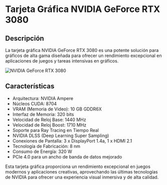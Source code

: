 # Tarjeta Gráfica NVIDIA GeForce RTX 3080

## Descripción

La tarjeta gráfica NVIDIA GeForce RTX 3080 es una potente solución para gráficos de alta gama diseñada para ofrecer un rendimiento excepcional en aplicaciones de juegos y tareas intensivas en gráficos.

![NVIDIA GeForce RTX 3080](https://www.coolmod.com/images/product/large/PROD-015374_1.jpg)

## Características

- Arquitectura: NVIDIA Ampere
- Núcleos CUDA: 8704
- VRAM (Memoria de Video): 10 GB GDDR6X
- Interfaz de Memoria: 320 bits
- Velocidad de Reloj Base: 1440 MHz
- Velocidad de Reloj Boost: 1710 MHz
- Soporte para Ray Tracing en Tiempo Real
- NVIDIA DLSS (Deep Learning Super Sampling)
- Conexiones de Pantalla: 3 x DisplayPort 1.4a, 1 x HDMI 2.1
- Tecnología de Fabricación: 8 nm
- Consumo de Energía: 320 W
- PCIe 4.0 para un ancho de banda de datos mejorado

Esta tarjeta gráfica proporciona un rendimiento excepcional en juegos modernos y aplicaciones creativas, aprovechando las últimas tecnologías de NVIDIA para ofrecer una experiencia visual inmersiva y de alta calidad.
